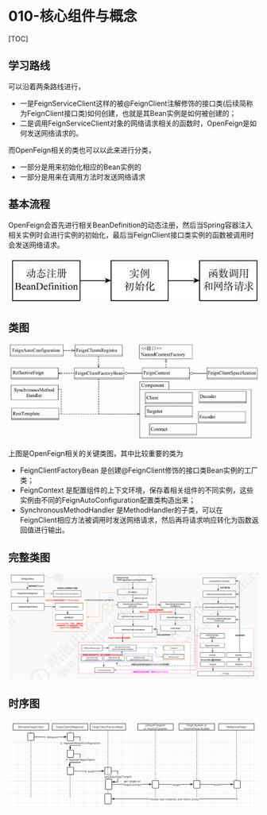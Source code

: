 # 010-核心组件与概念

[TOC]

## 学习路线

可以沿着两条路线进行，

- 一是FeignServiceClient这样的被@FeignClient注解修饰的接口类(后续简称为FeignClient接口类)如何创建，也就是其Bean实例是如何被创建的；
- 二是调用FeignServiceClient对象的网络请求相关的函数时，OpenFeign是如何发送网络请求的。

而OpenFeign相关的类也可以以此来进行分类，

- 一部分是用来初始化相应的Bean实例的
- 一部分是用来在调用方法时发送网络请求

## 基本流程

OpenFeign会首先进行相关BeanDefinition的动态注册，然后当Spring容器注入相关实例时会进行实例的初始化，最后当FeignClient接口类实例的函数被调用时会发送网络请求。

![image-20210201203215146](../../../../assets/image-20210201203215146.png)



## 类图

![image-20210201202911412](../../../../assets/image-20210201202911412.png)

上图是OpenFeign相关的关键类图，其中比较重要的类为

- FeignClientFactoryBean 是创建@FeignClient修饰的接口类Bean实例的工厂类；
- FeignContext 是配置组件的上下文环境，保存着相关组件的不同实例，这些实例由不同的FeignAutoConfiguration配置类构造出来；
- SynchronousMethodHandler 是MethodHandler的子类，可以在FeignClient相应方法被调用时发送网络请求，然后再将请求响应转化为函数返回值进行输出。

## 完整类图

![image-20201011002919302](../../../../assets/image-20201011002919302.png)

## 时序图

![image-20210217212007300](../../../../assets/image-20210217212007300.png)